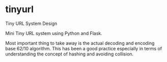 # tinyurl
Tiny URL System Design 

Mini Tiny URL system using Python and Flask.

Most important thing to take away is the actual decoding and encoding base 62/10 algorithm. This has been a good practice especially in terms of understanding the concept of hashing and avoiding collision.

